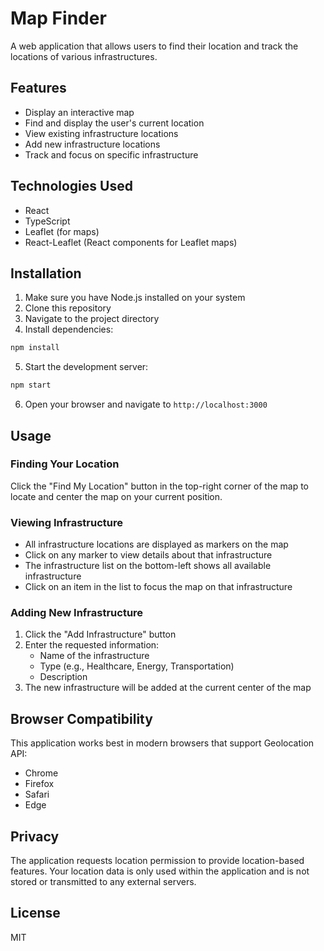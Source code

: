 # Map Finder

A web application that allows users to find their location and track the locations of various infrastructures.

## Features

- Display an interactive map
- Find and display the user's current location
- View existing infrastructure locations
- Add new infrastructure locations
- Track and focus on specific infrastructure

## Technologies Used

- React
- TypeScript
- Leaflet (for maps)
- React-Leaflet (React components for Leaflet maps)

## Installation

1. Make sure you have Node.js installed on your system
2. Clone this repository
3. Navigate to the project directory
4. Install dependencies:

```bash
npm install
```

5. Start the development server:

```bash
npm start
```

6. Open your browser and navigate to `http://localhost:3000`

## Usage

### Finding Your Location

Click the "Find My Location" button in the top-right corner of the map to locate and center the map on your current position.

### Viewing Infrastructure

- All infrastructure locations are displayed as markers on the map
- Click on any marker to view details about that infrastructure
- The infrastructure list on the bottom-left shows all available infrastructure
- Click on an item in the list to focus the map on that infrastructure

### Adding New Infrastructure

1. Click the "Add Infrastructure" button
2. Enter the requested information:
   - Name of the infrastructure
   - Type (e.g., Healthcare, Energy, Transportation)
   - Description
3. The new infrastructure will be added at the current center of the map

## Browser Compatibility

This application works best in modern browsers that support Geolocation API:
- Chrome
- Firefox
- Safari
- Edge

## Privacy

The application requests location permission to provide location-based features. Your location data is only used within the application and is not stored or transmitted to any external servers.

## License

MIT 